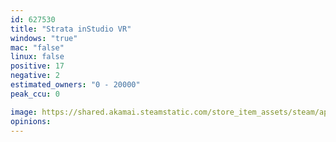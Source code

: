 ```yaml
---
id: 627530
title: "Strata inStudio VR"
windows: "true"
mac: "false"
linux: false
positive: 17
negative: 2
estimated_owners: "0 - 20000"
peak_ccu: 0

image: https://shared.akamai.steamstatic.com/store_item_assets/steam/apps/627530/header.jpg?t=1494017481
opinions:
---
```

